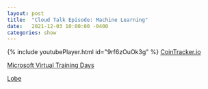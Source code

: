 ```yaml
---
layout: post
title:  "Cloud Talk Episode: Machine Learning"
date:   2021-12-03 10:00:00 -0400
categories: show
--- 
```

{% include youtubePlayer.html id="9rf6zOuOk3g" %} 
[CoinTracker.io](https://www.cointracker.io/)

[Microsoft Virtual Training Days](https://www.microsoft.com/en-us/trainingdays)

[Lobe](https://www.lobe.ai/)
